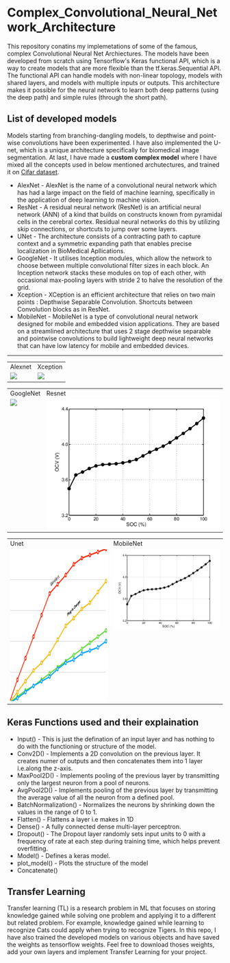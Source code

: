 # Complex_Convolutional_Neural_Network_Architecture

This repository conatins my implemetations of some of the famous, complex Convolutional Neural Net Archiectures. The models have been developed from scratch using Tensorflow's 
Keras functional API, which is a way to create models that are more flexible than the tf.keras.Sequential API. The functional API can handle models with non-linear topology, 
models with shared layers, and models with multiple inputs or outputs. This architecture makes it possible for the neural network to learn both deep patterns (using the deep path) and simple rules (through the short path).

## List of developed models

Models starting from branching-dangling models, to depthwise and point-wise convolutions have been experimented. I have also implemented the U-net, which is a unique architecture specifically for biomedical image segmentation. At last, I have made a **custom complex model** where I have mixed all the concepts used in below mentioned archutectures, and trained it on [Cifar dataset](https://www.cs.toronto.edu/~kriz/cifar.html). 

* AlexNet - AlexNet is the name of a convolutional neural network which has had a large impact on the field of machine learning, specifically in the application of deep learning to machine vision. 
* ResNet - A residual neural network (ResNet) is an artificial neural network (ANN) of a kind that builds on constructs known from pyramidal cells in the cerebral cortex. Residual neural networks do this by utilizing skip connections, or shortcuts to jump over some layers.
* UNet - The architecture consists of a contracting path to capture context and a symmetric expanding path that enables precise localization in BioMedical Apllications.
* GoogleNet - It utilises Inception modules, which allow the network to choose between multiple convolutional filter sizes in each block. An Inception network stacks these modules on top of each other, with occasional max-pooling layers with stride 2 to halve the resolution of the grid.
* Xception - XCeption is an efficient architecture that relies on two main points : Depthwise Separable Convolution. Shortcuts between Convolution blocks as in ResNet.
* MobileNet - MobileNet is a type of convolutional neural network designed for mobile and embedded vision applications. They are based on a streamlined architecture that uses 2 stage depthwise separable and pointwise convolutions to build lightweight deep neural networks that can have low latency for mobile and embedded devices.

---

  <table>
  <tr>
    <td>Alexnet</td>
    <td>Xception</td>
  </tr>
  <tr>
    <td valign="top"><img src="https://user-images.githubusercontent.com/47540320/110291584-15e49280-8012-11eb-86cc-c1221c39bcb1.png" width = "502"></td>
    <td valign="top"><img src="https://user-images.githubusercontent.com/47540320/110310740-e0976f00-8028-11eb-9f3e-393bf3f0f30e.png"</td>
  </tr>
 </table>
 <table>
  <tr>
    <td>GoogleNet</td>
    <td>Resnet</td>
  </tr>
  <tr>
    <td valign="top"><img src="https://user-images.githubusercontent.com/47540320/110290304-a621d800-8010-11eb-9b5f-f52ca1f715b2.png" width = "502"></td>
    <td valign="top"><img src="https://github.com/Jash-2000/Simulation_Optimization_of_wireless_charging_station_locations_for_electric_taxis/blob/main/Random/Open-circuit-voltage-OCV-state-of-charge-SOC-curve-at-room-temperature.png"</td>
  </tr>
 </table>
  <table>
  <tr>
    <td>Unet</td>
    <td>MobileNet</td>
  </tr>
  <tr>
    <td valign="top"><img src="https://github.com/Jash-2000/Simulation_Optimization_of_wireless_charging_station_locations_for_electric_taxis/blob/main/Random/SOC.png" width = "502" height = "354"></td>
    <td valign="top"><img src="https://github.com/Jash-2000/Simulation_Optimization_of_wireless_charging_station_locations_for_electric_taxis/blob/main/Random/Open-circuit-voltage-OCV-state-of-charge-SOC-curve-at-room-temperature.png"</td>
  </tr>
 </table>

 
## Keras Functions used and their explaination

 * Input() - This is just the defination of an input layer and has nothing to do with the functioning or structure of the model.
 * Conv2D() - Implements a 2D convolution on the previous layer. It creates <no of filters> numer of outputs and then concatenates them into 1 layer i.e.along the z-axis.
 * MaxPool2D() - Implements pooling of the previous layer by transmitting only the largest neuron from a pool of neurons.
 * AvgPool2D() - Implements pooling of the previous layer by transmitting the average value of all the neuron from a defined pool.
 * BatchNormalization() - Normalizes the neurons by shrinking down the values in the range of 0 to 1.
 * Flatten() - Flattens a layer i.e makes in 1D
 * Dense() - A fully connected dense multi-layer perceptron.
 * Dropout() - The Dropout layer randomly sets input units to 0 with a frequency of rate at each step during training time, which helps prevent overfitting.
 * Model() - Defines a keras model.
 * plot_model() - Plots the structure of the model
 * Concatenate()
 
## Transfer Learning

Transfer learning (TL) is a research problem in ML that focuses on storing knowledge gained while solving one problem and applying it to a different but related problem. For example,
knowledge gained while learning to recognize Cats could apply when trying to recognize Tigers. In this repo, I have also trained the developed models on various objects and have 
saved the weights as tensorflow weights. Feel free to download thoses weights, add your own layers and implement Transfer Learning for your project. 
